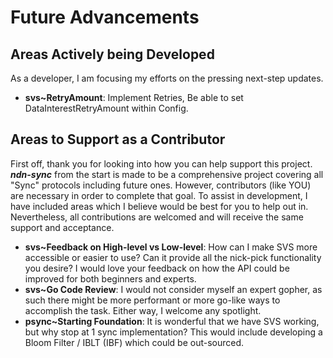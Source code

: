 # Future Advancements

## Areas Actively being Developed

As a developer, I am focusing my efforts on the pressing next-step updates.

 - **svs~RetryAmount**: Implement Retries, Be able to set DataInterestRetryAmount within Config.

## Areas to Support as a Contributor

First off, thank you for looking into how you can help support this project. ***ndn-sync*** from the start is made to be a comprehensive project covering all "Sync" protocols including future ones. However, contributors (like YOU) are necessary in order to complete that goal. To assist in development, I have included areas which I believe would be best for you to help out in. Nevertheless, all contributions are welcomed and will receive the same support and acceptance.

 - **svs~Feedback on High-level vs Low-level**: How can I make SVS more accessible or easier to use? Can it provide all the nick-pick functionality you desire? I would love your feedback on how the API could be improved for both beginners and experts.
 - **svs~Go Code Review**: I would not consider myself an expert gopher, as such there might be more performant or more go-like ways to accomplish the task. Either way, I welcome any spotlight.
 - **psync~Starting Foundation**: It is wonderful that we have SVS working, but why stop at 1 sync implementation? This would include developing a Bloom Filter / IBLT (IBF) which could be out-sourced.
